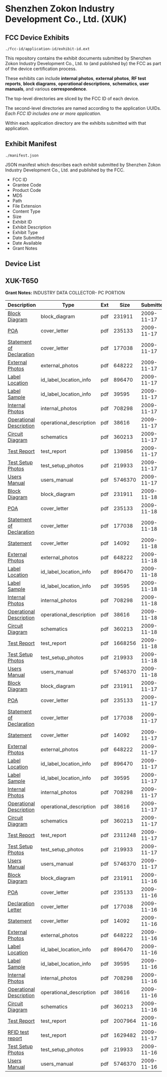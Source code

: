 # Shenzhen Zokon Industry Development Co., Ltd. (XUK)
## FCC Device Exhibits

```
./fcc-id/application-id/exhibit-id.ext
```

This repository contains the exhibit documents submitted by Shenzhen Zokon Industry Development Co., Ltd. to (and published by) the FCC as part of the device certification process.

These exhibits can include **internal photos**, **external photos**, **RF test reports**, **block diagrams**, **operational descriptions**, **schematics**, **user manuals**, and various **correspondence**.

The top-level directories are sliced by the FCC ID of each device.

The second-level directories are named according to the application UUIDs. *Each FCC ID includes one or more application.*

Within each application directory are the exhibits submitted with that application. 

## Exhibit Manifest

```
./manifest.json
```

JSON manifest which describes each exhibit submitted by Shenzhen Zokon Industry Development Co., Ltd. and published by the FCC.

- FCC ID
- Grantee Code
- Product Code
- MD5
- Path
- File Extension
- Content Type
- Size
- Exhibit ID
- Exhibit Description
- Exhibit Type
- Date Submitted
- Date Available
- Grant Notes

## Device List
## XUK-T650
**Grant Notes:** INDUSTRY DATA COLLECTOR- PC PORTION

| Description | Type | Ext | Size | Submitted | Available |
| ----------- | ---- | --- | ---- | --------- | --------- |
| [Block Diagram](XUK-T650/92a9fa373315a1866d7ca5c1df49331c/1200164.pdf) | block_diagram | pdf | 231911 | 2009-11-17 | 2009-11-17 |
| [POA](XUK-T650/92a9fa373315a1866d7ca5c1df49331c/1200172.pdf) | cover_letter | pdf | 235133 | 2009-11-17 | 2009-11-17 |
| [Statement of Declaration](XUK-T650/92a9fa373315a1866d7ca5c1df49331c/1200173.pdf) | cover_letter | pdf | 177038 | 2009-11-17 | 2009-11-17 |
| [External Photos](XUK-T650/92a9fa373315a1866d7ca5c1df49331c/1200166.pdf) | external_photos | pdf | 648222 | 2009-11-17 | 2009-11-17 |
| [Label Location](XUK-T650/92a9fa373315a1866d7ca5c1df49331c/1200167.pdf) | id_label_location_info | pdf | 896470 | 2009-11-17 | 2009-11-17 |
| [Label Sample](XUK-T650/92a9fa373315a1866d7ca5c1df49331c/1200168.pdf) | id_label_location_info | pdf | 39595 | 2009-11-17 | 2009-11-17 |
| [Internal Photos](XUK-T650/92a9fa373315a1866d7ca5c1df49331c/1200170.pdf) | internal_photos | pdf | 708298 | 2009-11-17 | 2009-11-17 |
| [Operational Description](XUK-T650/92a9fa373315a1866d7ca5c1df49331c/1200171.pdf) | operational_description | pdf | 38616 | 2009-11-17 | 2009-11-17 |
| [Circuit Diagram](XUK-T650/92a9fa373315a1866d7ca5c1df49331c/1200165.pdf) | schematics | pdf | 360213 | 2009-11-17 | 2009-11-17 |
| [Test Report](XUK-T650/92a9fa373315a1866d7ca5c1df49331c/1200936.pdf) | test_report | pdf | 139856 | 2009-11-17 | 2009-11-17 |
| [Test Setup Photos](XUK-T650/92a9fa373315a1866d7ca5c1df49331c/1200175.pdf) | test_setup_photos | pdf | 219933 | 2009-11-17 | 2009-11-17 |
| [Users Manual](XUK-T650/92a9fa373315a1866d7ca5c1df49331c/1200176.pdf) | users_manual | pdf | 5746370 | 2009-11-17 | 2009-11-17 |
| [Block Diagram](XUK-T650/0d257d32132ca513b77a256f4b05952b/1200164.pdf) | block_diagram | pdf | 231911 | 2009-11-18 | 2009-11-18 |
| [POA](XUK-T650/0d257d32132ca513b77a256f4b05952b/1200172.pdf) | cover_letter | pdf | 235133 | 2009-11-18 | 2009-11-18 |
| [Statement of Declaration](XUK-T650/0d257d32132ca513b77a256f4b05952b/1200173.pdf) | cover_letter | pdf | 177038 | 2009-11-18 | 2009-11-18 |
| [Statement](XUK-T650/0d257d32132ca513b77a256f4b05952b/1200174.pdf) | cover_letter | pdf | 14092 | 2009-11-18 | 2009-11-18 |
| [External Photos](XUK-T650/0d257d32132ca513b77a256f4b05952b/1200166.pdf) | external_photos | pdf | 648222 | 2009-11-18 | 2009-11-18 |
| [Label Location](XUK-T650/0d257d32132ca513b77a256f4b05952b/1200167.pdf) | id_label_location_info | pdf | 896470 | 2009-11-18 | 2009-11-18 |
| [Label Sample](XUK-T650/0d257d32132ca513b77a256f4b05952b/1200168.pdf) | id_label_location_info | pdf | 39595 | 2009-11-18 | 2009-11-18 |
| [Internal Photos](XUK-T650/0d257d32132ca513b77a256f4b05952b/1200170.pdf) | internal_photos | pdf | 708298 | 2009-11-18 | 2009-11-18 |
| [Operational Description](XUK-T650/0d257d32132ca513b77a256f4b05952b/1200171.pdf) | operational_description | pdf | 38616 | 2009-11-18 | 2009-11-18 |
| [Circuit Diagram](XUK-T650/0d257d32132ca513b77a256f4b05952b/1200165.pdf) | schematics | pdf | 360213 | 2009-11-18 | 2009-11-18 |
| [Test Report](XUK-T650/0d257d32132ca513b77a256f4b05952b/1201536.pdf) | test_report | pdf | 1668256 | 2009-11-18 | 2009-11-18 |
| [Test Setup Photos](XUK-T650/0d257d32132ca513b77a256f4b05952b/1200175.pdf) | test_setup_photos | pdf | 219933 | 2009-11-18 | 2009-11-18 |
| [Users Manual](XUK-T650/0d257d32132ca513b77a256f4b05952b/1200176.pdf) | users_manual | pdf | 5746370 | 2009-11-18 | 2009-11-18 |
| [Block Diagram](XUK-T650/826f8a4f69a7655d23af11e1b044b84e/1200164.pdf) | block_diagram | pdf | 231911 | 2009-11-17 | 2009-11-17 |
| [POA](XUK-T650/826f8a4f69a7655d23af11e1b044b84e/1200172.pdf) | cover_letter | pdf | 235133 | 2009-11-17 | 2009-11-17 |
| [Statement of Declaration](XUK-T650/826f8a4f69a7655d23af11e1b044b84e/1200173.pdf) | cover_letter | pdf | 177038 | 2009-11-17 | 2009-11-17 |
| [Statement](XUK-T650/826f8a4f69a7655d23af11e1b044b84e/1200174.pdf) | cover_letter | pdf | 14092 | 2009-11-17 | 2009-11-17 |
| [External Photos](XUK-T650/826f8a4f69a7655d23af11e1b044b84e/1200166.pdf) | external_photos | pdf | 648222 | 2009-11-17 | 2009-11-17 |
| [Label Location](XUK-T650/826f8a4f69a7655d23af11e1b044b84e/1200167.pdf) | id_label_location_info | pdf | 896470 | 2009-11-17 | 2009-11-17 |
| [Label Sample](XUK-T650/826f8a4f69a7655d23af11e1b044b84e/1200168.pdf) | id_label_location_info | pdf | 39595 | 2009-11-17 | 2009-11-17 |
| [Internal Photos](XUK-T650/826f8a4f69a7655d23af11e1b044b84e/1200170.pdf) | internal_photos | pdf | 708298 | 2009-11-17 | 2009-11-17 |
| [Operational Description](XUK-T650/826f8a4f69a7655d23af11e1b044b84e/1200171.pdf) | operational_description | pdf | 38616 | 2009-11-17 | 2009-11-17 |
| [Circuit Diagram](XUK-T650/826f8a4f69a7655d23af11e1b044b84e/1200165.pdf) | schematics | pdf | 360213 | 2009-11-17 | 2009-11-17 |
| [Test Report](XUK-T650/826f8a4f69a7655d23af11e1b044b84e/1200911.pdf) | test_report | pdf | 2311248 | 2009-11-17 | 2009-11-17 |
| [Test Setup Photos](XUK-T650/826f8a4f69a7655d23af11e1b044b84e/1200175.pdf) | test_setup_photos | pdf | 219933 | 2009-11-17 | 2009-11-17 |
| [Users Manual](XUK-T650/826f8a4f69a7655d23af11e1b044b84e/1200176.pdf) | users_manual | pdf | 5746370 | 2009-11-17 | 2009-11-17 |
| [Block Diagram](XUK-T650/af6646458ec9f6153034a5d85326c815/1200164.pdf) | block_diagram | pdf | 231911 | 2009-11-16 | 2009-11-16 |
| [POA](XUK-T650/af6646458ec9f6153034a5d85326c815/1200172.pdf) | cover_letter | pdf | 235133 | 2009-11-16 | 2009-11-16 |
| [Declaration Letter](XUK-T650/af6646458ec9f6153034a5d85326c815/1200173.pdf) | cover_letter | pdf | 177038 | 2009-11-16 | 2009-11-16 |
| [Statement](XUK-T650/af6646458ec9f6153034a5d85326c815/1200174.pdf) | cover_letter | pdf | 14092 | 2009-11-16 | 2009-11-16 |
| [External Photos](XUK-T650/af6646458ec9f6153034a5d85326c815/1200166.pdf) | external_photos | pdf | 648222 | 2009-11-16 | 2009-11-16 |
| [Label Location](XUK-T650/af6646458ec9f6153034a5d85326c815/1200167.pdf) | id_label_location_info | pdf | 896470 | 2009-11-16 | 2009-11-16 |
| [Label Sample](XUK-T650/af6646458ec9f6153034a5d85326c815/1200168.pdf) | id_label_location_info | pdf | 39595 | 2009-11-16 | 2009-11-16 |
| [Internal Photos](XUK-T650/af6646458ec9f6153034a5d85326c815/1200170.pdf) | internal_photos | pdf | 708298 | 2009-11-16 | 2009-11-16 |
| [Operational Description](XUK-T650/af6646458ec9f6153034a5d85326c815/1200171.pdf) | operational_description | pdf | 38616 | 2009-11-16 | 2009-11-16 |
| [Circuit Diagram](XUK-T650/af6646458ec9f6153034a5d85326c815/1200165.pdf) | schematics | pdf | 360213 | 2009-11-16 | 2009-11-16 |
| [Test Report](XUK-T650/af6646458ec9f6153034a5d85326c815/1200169.pdf) | test_report | pdf | 2007964 | 2009-11-16 | 2009-11-16 |
| [RFID test report](XUK-T650/af6646458ec9f6153034a5d85326c815/1200905.pdf) | test_report | pdf | 1629482 | 2009-11-17 | 2009-11-16 |
| [Test Setup Photos](XUK-T650/af6646458ec9f6153034a5d85326c815/1200175.pdf) | test_setup_photos | pdf | 219933 | 2009-11-16 | 2009-11-16 |
| [Users Manual](XUK-T650/af6646458ec9f6153034a5d85326c815/1200176.pdf) | users_manual | pdf | 5746370 | 2009-11-16 | 2009-11-16 |

